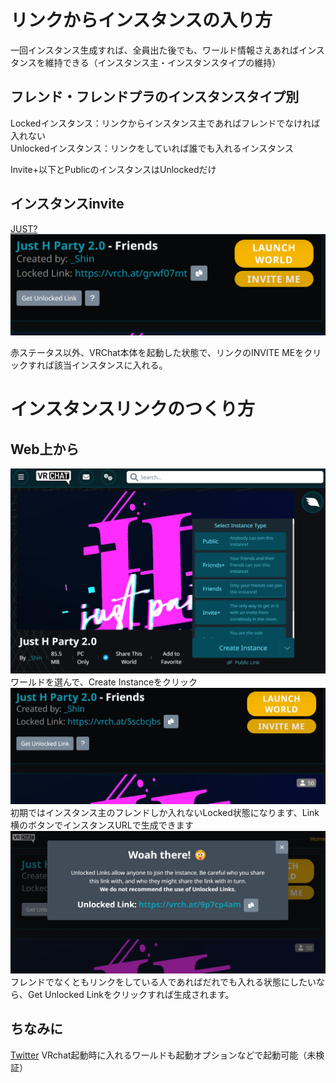 # リンクからインスタンスの入り方

一回インスタンス生成すれば、全員出た後でも、ワールド情報さえあればインスタンスを維持できる（インスタンス主・インスタンスタイプの維持）  

## フレンド・フレンドプラのインスタンスタイプ別
Lockedインスタンス：リンクからインスタンス主であればフレンドでなければ入れない  
Unlockedインスタンス：リンクをしていれば誰でも入れるインスタンス

Invite+以下とPublicのインスタンスはUnlockedだけ

## インスタンスinvite

[JUST?](https://vrchat.com/home/launch?worldId=wrld_e5c30b56-efa8-42d5-a8d4-a2cca2bf3403&instanceId=97353~friends(usr_509b0b5d-cd03-4463-9320-b6e87e66d4ac)~region(jp)~nonce(6675faa6-33fa-4ec3-9c27-aa0b84566605)&shortName=45dkcqhf)
![](img/1.png)
   
赤ステータス以外、VRChat本体を起動した状態で、リンクのINVITE MEをクリックすれば該当インスタンスに入れる。  

# インスタンスリンクのつくり方

## Web上から

![](img/2.jpg)
ワールドを選んで、Create Instanceをクリック  
![](img/3.jpg)
初期ではインスタンス主のフレンドしか入れないLocked状態になります、Link横のボタンでインスタンスURLで生成できます
![](img/4.jpg)
フレンドでなくともリンクをしている人であればだれでも入れる状態にしたいなら、Get Unlocked Linkをクリックすれば生成されます。


## ちなみに
[Twitter](https://twitter.com/Puchiryuu_VRC/status/1573521199942225920)
VRchat起動時に入れるワールドも起動オプションなどで起動可能（未検証）